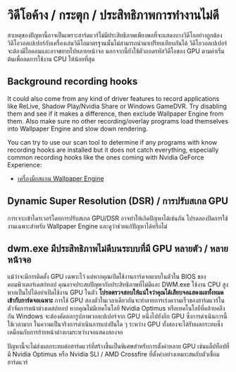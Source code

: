 # วิดีโอค้าง / กระตุก / ประสิทธิภาพการทำงานไม่ดี

สาเหตุของปัญหานี้อาจเป็นเพราะฮาร์ดแวร์ไม่มีประสิทธิภาพเพียงพอที่จะแสดงบางวิดีโออย่างถูกต้อง วิดีโอวอลเปเปอร์กับเครื่องเล่นวิดีโอมาตรฐานนั้นไม่สามารถนำมาเปรียบเทียบกันได้ วิดีโอวอลเปเปอร์จะต้องมีไอคอนและอาจขยายไปหลายหน้าจอ นอกจากนี้ยังใช้ตัวถอดรหัสวิดีโอของ GPU ตามค่าเริ่มต้นเพื่อลดการใช้งาน CPU ให้น้อยที่สุด

## Background recording hooks
It could also come from any kind of driver features to record applications like ReLive, Shadow Play/Nvidia Share or Windows GameDVR. Try disabling them and see if it makes a difference, then exclude Wallpaper Engine from them. Also make sure no other recording/overlay programs load themselves into Wallpaper Engine and slow down rendering.

You can try to use our scan tool to determine if any programs with know recording hooks are installed but it does not catch everything, especially common recording hooks like the ones coming with Nvidia GeForce Experience:

* [เครื่องมือสแกน Wallpaper Engine](/debug/scantool.html)

## Dynamic Super Resolution (DSR) / การปรับสเกล GPU
การเจาะเข้าไดรเวอร์โดยการปรับสเกล GPU/DSR อาจทำให้เกิดปัญหาได้เช่นกัน โปรดลองปิดการใช้งานเฉพาะสำหรับ Wallpaper Engine และดูว่าช่วยแก้ปัญหาได้หรือไม่

## dwm.exe มีประสิทธิภาพไม่ดีบนระบบที่มี GPU หลายตัว / หลายหน้าจอ
แม้ว่าจะมีการติดตั้ง GPU เฉพาะไว้ แต่หากคุณเปิดใช้งานการ์ดจอแบบในตัวใน BIOS ของคอมพิวเตอร์เดสก์ทอป คุณอาจประสบปัญหากับประสิทธิภาพที่ไม่ดีและ DWM.exe ใช้งาน CPU สูง หากเป็นไปได้อย่าเปิดใช้งาน GPU ในตัว **โปรดตรวจสอบให้แน่ใจว่าคุณได้เสียบจอแสดงผลทั้งหมดเข้ากับการ์ดจอเฉพาะ** การใช้ GPU สองตัวในเวลาเดียวกันจะทำลายการเร่งความเร็วของฮาร์ดแวร์ในตัวจัดการหน้าต่างเดสก์ทอป หากคุณไม่มีเทคโนโลยี Nvidia Optimus หรือเทคโนโลยีที่คล้ายคลึงกัน Windows จะต้องคัดลอกรูปภาพวอลเปเปอร์จาก GPU หนึ่งไปยังอีก GPU ซึ่งการดำเนินการนี้ใช้เวลามาก ในความเป็นจริงการดำเนินการแบ่งปันใด ๆ ระหว่าง GPU ทั้งสองจะได้รับผลกระทบซึ่งเหมือนกับการย้ายหน้าต่างเกมระหว่างจอแสดงสองจอ

ปัญหานี้จะไม่ส่งผลกระทบต่อฮาร์ดแวร์ที่สร้างขึ้นเป็นพิเศษสำหรับการตั้งค่าหลาย GPU เช่นแล็ปท็อปที่มี Nvidia Optimus หรือ Nvidia SLI / AMD Crossfire ที่ตั้งค่าอย่างเหมาะสมกับตัวเชื่อมฮาร์ดแวร์